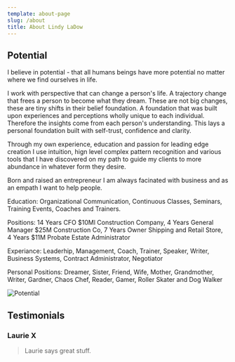 ```yaml
---
template: about-page
slug: /about
title: About Lindy LaDow
---
```

## Potential

I believe in potential - that all humans beings have more potential no matter where we find ourselves in life. 

I work with perspective that can change a person's life.  A trajectory change that frees a person to become what they dream. These are not big changes, these are tiny shifts in their belief foundation. A foundation that was built upon experiences and perceptions wholly unique to each individual. Therefore the insights come from each person's understanding. This lays a personal foundation built with self-trust, confidence and clarity.

Through my own experience, education and passion for leading edge creation I use intuition, hign level complex pattern recognition and various tools that I have discovered on my path to guide my clients to more abundance in whatever form they desire. 

Born and raised an entrepreneur I am always facinated with business and as an empath I want to help people.

Education: Organizational Communication, Continuous Classes, Seminars, Training Events, Coaches and Trainers. 

Positions: 14 Years CFO  $10Ml Construction Company, 4 Years General Manager $25M Construction Co, 7 Years Owner Shipping and Retail Store, 4 Years $11M Probate Estate Administrator

Experiance: Leaderhip, Management, Coach, Trainer, Speaker, Writer, Business Systems, Contract Administrator, Negotiator

Personal Positions: Dreamer, Sister, Friend, Wife, Mother, Grandmother, Writer, Gardner, Chaos Chef, Reader, Gamer, Roller Skater and Dog Walker

![Potential](/assets/20201130_me-donia-sunrise.jpg "Potential")

## Testimonials

### Laurie X

> Laurie says great stuff.